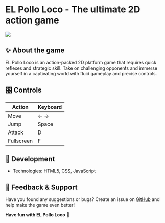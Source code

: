 # **EL Pollo Loco - The ultimate 2D action game**
![](https://raw.githubusercontent.com/SnowCoder404/Portfolio/refs/heads/main/public/assets/img/screenshots/el-pollo-loco.png)
## ✨ About the game
EL Pollo Loco is an action-packed 2D platform game that requires quick reflexes and strategic skill. Take on challenging opponents and immerse yourself in a captivating world with fluid gameplay and precise controls.

## 🎛 Controls
| Action | Keyboard |
|---------------|-----------|
| Move | ← → |
| Jump | Space |
| Attack | D |
| Fullscreen | F |

## 🔧 Development
- Technologies: HTML5, CSS, JavaScript

## 💬 Feedback & Support
Have you found any suggestions or bugs? Create an issue on [GitHub](https://github.com/SnowCoder404/EL-Pollo-Loco/issues) and help make the game even better!

**Have fun with EL Pollo Loco** 🚀
